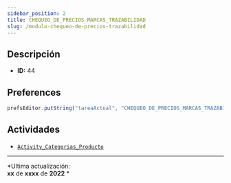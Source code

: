 ```yaml
---
sidebar_position: 2
title: CHEQUEO_DE_PRECIOS_MARCAS_TRAZABILIDAD
slug: /modulo-chequeo-de-precios-trazabilidad
---
```



## Descripción

- **ID:** 44

## Preferences

```js
prefsEditor.putString("tareaActual", "CHEQUEO_DE_PRECIOS_MARCAS_TRAZABILIDAD")
```

## Actividades

- [```Activity_Categorias_Producto```](../activities/Activity_Categorias_Producto.md)






***
*Ultima actualización:   
**xx** de **xxxx** de **2022** *